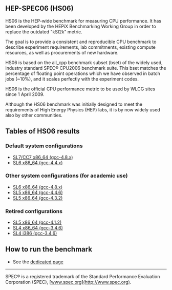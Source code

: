 ## HEP-SPEC06 (HS06)

HS06 is the HEP-wide benchmark for measuring CPU performance. It has been developed by the HEPiX Benchmarking Working 
Group in order to replace the outdated "kSI2k" metric.

The goal is to provide a consistent and reproducible CPU benchmark to describe experiment requirements, lab commitments,
existing compute resources, as well as procurements of new hardware.

HS06 is based on the all_cpp benchmark subset (bset) of the widely used, industry standard SPEC® CPU2006 benchmark suite.
This bset matches the percentage of floating point operations which we have observed in batch jobs (~10%), and it scales 
perfectly with the experiment codes.

HS06 is the official CPU performance metric to be used by WLCG sites since 1 April 2009.

Although the HS06 benchmark was initially designed to meet the requirements of High Energy Physics (HEP) labs, it 
is by now widely used also by other communities.


## Tables of HS06 results

### Default system configurations

  * [SL7/CC7  x86_64 (gcc-4.8.x)](/benchmarking/sl7-x86_64-gcc48.html)
  * [SL6 x86_64 (gcc-4.4.x)](/benchmarking/sl6-x86_64-gcc44.html)

### Other system configurations (for academic use)

  * [SL6 x86_64 (gcc-4.8.x)](/benchmarking/sl6-x86_64-gcc48.html)
  * [SL5 x86_64 (gcc-4.4.6)](/benchmarking/sl5-x86_64-gcc446.html)
  * [SL5 x86_64 (gcc-4.3.2)](/benchmarking/sl5-x86_64-gcc432.html)

### Retired configurations

  * [SL5 x86_64 (gcc-4.1.2)](/benchmarking/sl5-x86_64-gcc412.html)
  * [SL4 x86_64 (gcc-3.4.6)](/benchmarking/sl4-x86_64-gcc346.html)
  * [SL4 i386 (gcc-3.4.6)](/benchmarking/sl4-i386-gcc346.html)

## How to run the benchmark

  * See the [dedicated page](/benchmarking/how_to_run_hs06.html)

----

SPEC® is a registered trademark of the Standard Performance Evaluation Corporation (SPEC), [www.spec.org](http://www.spec.org).

